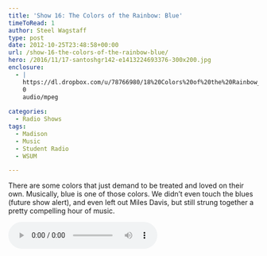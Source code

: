 ```yaml
---
title: 'Show 16: The Colors of the Rainbow: Blue'
timeToRead: 1 
author: Steel Wagstaff
type: post
date: 2012-10-25T23:48:58+00:00
url: /show-16-the-colors-of-the-rainbow-blue/
hero: /2016/11/17-santoshgr142-e1413224693376-300x200.jpg
enclosure:
  - |
    https://dl.dropbox.com/u/78766980/18%20Colors%20of%20the%20Rainbow_%20Blue%20%5BShow.mp3
    0
    audio/mpeg
    
categories:
  - Radio Shows
tags:
  - Madison
  - Music
  - Student Radio
  - WSUM

---
```

There are some colors that just demand to be treated and loved on their own. Musically, blue is one of those colors. We didn&#8217;t even touch the blues (future show alert), and even left out Miles Davis, but still strung together a pretty compelling hour of music. 

<audio controls src="https://dl.dropbox.com/u/78766980/18%20Colors%20of%20the%20Rainbow_%20Blue%20%5BShow.mp3"></audio>